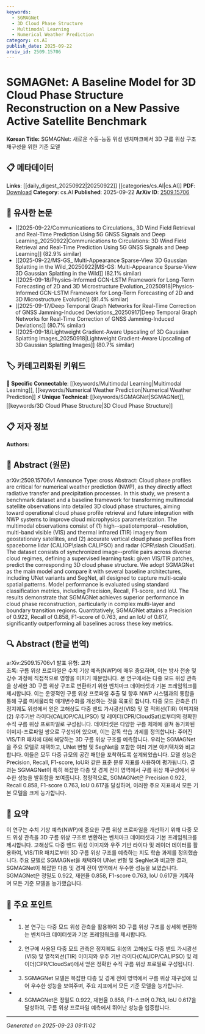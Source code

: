 ```yaml
---
keywords:
  - SGMAGNet
  - 3D Cloud Phase Structure
  - Multimodal Learning
  - Numerical Weather Prediction
category: cs.AI
publish_date: 2025-09-22
arxiv_id: 2509.15706
---
```


<!-- KEYWORD_LINKING_METADATA:
{
  "processed_timestamp": "2025-09-23T09:11:02.144073",
  "vocabulary_version": "1.0",
  "selected_keywords": [
    "SGMAGNet",
    "3D Cloud Phase Structure",
    "Multimodal Learning",
    "Numerical Weather Prediction"
  ],
  "rejected_keywords": [],
  "similarity_scores": {
    "SGMAGNet": 0.8,
    "3D Cloud Phase Structure": 0.78,
    "Multimodal Learning": 0.82,
    "Numerical Weather Prediction": 0.75
  },
  "extraction_method": "AI_prompt_based",
  "budget_applied": true,
  "candidates_json": {
    "candidates": [
      {
        "surface": "SGMAGNet",
        "canonical": "SGMAGNet",
        "aliases": [],
        "category": "unique_technical",
        "rationale": "SGMAGNet is the main model discussed in the paper, providing a unique contribution to cloud phase reconstruction.",
        "novelty_score": 0.85,
        "connectivity_score": 0.65,
        "specificity_score": 0.9,
        "link_intent_score": 0.8
      },
      {
        "surface": "3D Cloud Phase Structure",
        "canonical": "3D Cloud Phase Structure",
        "aliases": [
          "Cloud Phase Profiles"
        ],
        "category": "unique_technical",
        "rationale": "This is the primary focus of the research, linking it to cloud microphysics and numerical weather prediction.",
        "novelty_score": 0.7,
        "connectivity_score": 0.75,
        "specificity_score": 0.85,
        "link_intent_score": 0.78
      },
      {
        "surface": "Multimodal Satellite Observations",
        "canonical": "Multimodal Learning",
        "aliases": [
          "Multimodal Observations"
        ],
        "category": "specific_connectable",
        "rationale": "The study uses multimodal data, which is a trending concept in machine learning, enhancing connectivity.",
        "novelty_score": 0.55,
        "connectivity_score": 0.88,
        "specificity_score": 0.72,
        "link_intent_score": 0.82
      },
      {
        "surface": "Numerical Weather Prediction",
        "canonical": "Numerical Weather Prediction",
        "aliases": [
          "NWP"
        ],
        "category": "specific_connectable",
        "rationale": "NWP is a critical application area for the research, providing a direct link to meteorological studies.",
        "novelty_score": 0.6,
        "connectivity_score": 0.8,
        "specificity_score": 0.78,
        "link_intent_score": 0.75
      }
    ],
    "ban_list_suggestions": [
      "baseline model",
      "performance evaluation"
    ]
  },
  "decisions": [
    {
      "candidate_surface": "SGMAGNet",
      "resolved_canonical": "SGMAGNet",
      "decision": "linked",
      "scores": {
        "novelty": 0.85,
        "connectivity": 0.65,
        "specificity": 0.9,
        "link_intent": 0.8
      }
    },
    {
      "candidate_surface": "3D Cloud Phase Structure",
      "resolved_canonical": "3D Cloud Phase Structure",
      "decision": "linked",
      "scores": {
        "novelty": 0.7,
        "connectivity": 0.75,
        "specificity": 0.85,
        "link_intent": 0.78
      }
    },
    {
      "candidate_surface": "Multimodal Satellite Observations",
      "resolved_canonical": "Multimodal Learning",
      "decision": "linked",
      "scores": {
        "novelty": 0.55,
        "connectivity": 0.88,
        "specificity": 0.72,
        "link_intent": 0.82
      }
    },
    {
      "candidate_surface": "Numerical Weather Prediction",
      "resolved_canonical": "Numerical Weather Prediction",
      "decision": "linked",
      "scores": {
        "novelty": 0.6,
        "connectivity": 0.8,
        "specificity": 0.78,
        "link_intent": 0.75
      }
    }
  ]
}
-->

# SGMAGNet: A Baseline Model for 3D Cloud Phase Structure Reconstruction on a New Passive Active Satellite Benchmark

**Korean Title:** SGMAGNet: 새로운 수동-능동 위성 벤치마크에서 3D 구름 위상 구조 재구성을 위한 기준 모델

## 📋 메타데이터

**Links**: [[daily_digest_20250922|20250922]] [[categories/cs.AI|cs.AI]]
**PDF**: [Download](https://arxiv.org/pdf/2509.15706.pdf)
**Category**: cs.AI
**Published**: 2025-09-22
**ArXiv ID**: [2509.15706](https://arxiv.org/abs/2509.15706)

## 🔗 유사한 논문
- [[2025-09-22/Communications to Circulations_ 3D Wind Field Retrieval and Real-Time Prediction Using 5G GNSS Signals and Deep Learning_20250922|Communications to Circulations: 3D Wind Field Retrieval and Real-Time Prediction Using 5G GNSS Signals and Deep Learning]] (82.9% similar)
- [[2025-09-22/MS-GS_ Multi-Appearance Sparse-View 3D Gaussian Splatting in the Wild_20250922|MS-GS: Multi-Appearance Sparse-View 3D Gaussian Splatting in the Wild]] (82.1% similar)
- [[2025-09-18/Physics-Informed GCN-LSTM Framework for Long-Term Forecasting of 2D and 3D Microstructure Evolution_20250918|Physics-Informed GCN-LSTM Framework for Long-Term Forecasting of 2D and 3D Microstructure Evolution]] (81.4% similar)
- [[2025-09-17/Deep Temporal Graph Networks for Real-Time Correction of GNSS Jamming-Induced Deviations_20250917|Deep Temporal Graph Networks for Real-Time Correction of GNSS Jamming-Induced Deviations]] (80.7% similar)
- [[2025-09-18/Lightweight Gradient-Aware Upscaling of 3D Gaussian Splatting Images_20250918|Lightweight Gradient-Aware Upscaling of 3D Gaussian Splatting Images]] (80.7% similar)

## 🏷️ 카테고리화된 키워드
**🔗 Specific Connectable**: [[keywords/Multimodal Learning|Multimodal Learning]], [[keywords/Numerical Weather Prediction|Numerical Weather Prediction]]
**⚡ Unique Technical**: [[keywords/SGMAGNet|SGMAGNet]], [[keywords/3D Cloud Phase Structure|3D Cloud Phase Structure]]

## 📋 저자 정보

**Authors:** 

## 📄 Abstract (원문)

arXiv:2509.15706v1 Announce Type: cross 
Abstract: Cloud phase profiles are critical for numerical weather prediction (NWP), as they directly affect radiative transfer and precipitation processes. In this study, we present a benchmark dataset and a baseline framework for transforming multimodal satellite observations into detailed 3D cloud phase structures, aiming toward operational cloud phase profile retrieval and future integration with NWP systems to improve cloud microphysics parameterization. The multimodal observations consist of (1) high--spatiotemporal--resolution, multi-band visible (VIS) and thermal infrared (TIR) imagery from geostationary satellites, and (2) accurate vertical cloud phase profiles from spaceborne lidar (CALIOP\slash CALIPSO) and radar (CPR\slash CloudSat). The dataset consists of synchronized image--profile pairs across diverse cloud regimes, defining a supervised learning task: given VIS/TIR patches, predict the corresponding 3D cloud phase structure. We adopt SGMAGNet as the main model and compare it with several baseline architectures, including UNet variants and SegNet, all designed to capture multi-scale spatial patterns. Model performance is evaluated using standard classification metrics, including Precision, Recall, F1-score, and IoU. The results demonstrate that SGMAGNet achieves superior performance in cloud phase reconstruction, particularly in complex multi-layer and boundary transition regions. Quantitatively, SGMAGNet attains a Precision of 0.922, Recall of 0.858, F1-score of 0.763, and an IoU of 0.617, significantly outperforming all baselines across these key metrics.

## 🔍 Abstract (한글 번역)

arXiv:2509.15706v1 발표 유형: 교차  
초록: 구름 위상 프로파일은 수치 기상 예측(NWP)에 매우 중요하며, 이는 방사 전송 및 강수 과정에 직접적으로 영향을 미치기 때문입니다. 본 연구에서는 다중 모드 위성 관측을 상세한 3D 구름 위상 구조로 변환하기 위한 벤치마크 데이터셋과 기본 프레임워크를 제시합니다. 이는 운영적인 구름 위상 프로파일 추출 및 향후 NWP 시스템과의 통합을 통해 구름 미세물리학 매개변수화를 개선하는 것을 목표로 합니다. 다중 모드 관측은 (1) 정지궤도 위성에서 얻은 고해상도 다중 밴드 가시광선(VIS) 및 열 적외선(TIR) 이미지와 (2) 우주기반 라이다(CALIOP/CALIPSO) 및 레이더(CPR/CloudSat)로부터의 정확한 수직 구름 위상 프로파일로 구성됩니다. 데이터셋은 다양한 구름 체제에 걸쳐 동기화된 이미지-프로파일 쌍으로 구성되어 있으며, 이는 감독 학습 과제를 정의합니다: 주어진 VIS/TIR 패치에 대해 해당하는 3D 구름 위상 구조를 예측합니다. 우리는 SGMAGNet을 주요 모델로 채택하고, UNet 변형 및 SegNet을 포함한 여러 기본 아키텍처와 비교합니다. 이들은 모두 다중 규모의 공간 패턴을 포착하도록 설계되었습니다. 모델 성능은 Precision, Recall, F1-score, IoU와 같은 표준 분류 지표를 사용하여 평가됩니다. 결과는 SGMAGNet이 특히 복잡한 다층 및 경계 전이 영역에서 구름 위상 재구성에서 우수한 성능을 발휘함을 보여줍니다. 정량적으로, SGMAGNet은 Precision 0.922, Recall 0.858, F1-score 0.763, IoU 0.617을 달성하며, 이러한 주요 지표에서 모든 기본 모델을 크게 능가합니다.

## 📝 요약

이 연구는 수치 기상 예측(NWP)에 중요한 구름 위상 프로파일을 개선하기 위해 다중 모드 위성 관측을 3D 구름 위상 구조로 변환하는 벤치마크 데이터셋과 기본 프레임워크를 제시합니다. 고해상도 다중 밴드 위성 이미지와 우주 기반 라이다 및 레이더 데이터를 활용하여, VIS/TIR 패치로부터 3D 구름 위상 구조를 예측하는 지도 학습 과제를 정의했습니다. 주요 모델로 SGMAGNet을 채택하여 UNet 변형 및 SegNet과 비교한 결과, SGMAGNet이 복잡한 다층 및 경계 전이 영역에서 우수한 성능을 보였습니다. SGMAGNet은 정밀도 0.922, 재현율 0.858, F1-score 0.763, IoU 0.617을 기록하며 모든 기준 모델을 능가했습니다.

## 🎯 주요 포인트

- 1. 본 연구는 다중 모드 위성 관측을 활용하여 3D 구름 위상 구조를 상세히 변환하는 벤치마크 데이터셋과 기본 프레임워크를 제시합니다.
- 2. 연구에 사용된 다중 모드 관측은 정지궤도 위성의 고해상도 다중 밴드 가시광선(VIS) 및 열적외선(TIR) 이미지와 우주 기반 라이다(CALIOP/CALIPSO) 및 레이더(CPR/CloudSat)에서 얻은 정확한 수직 구름 위상 프로필로 구성됩니다.
- 3. SGMAGNet 모델은 복잡한 다층 및 경계 전이 영역에서 구름 위상 재구성에 있어 우수한 성능을 보여주며, 주요 지표에서 모든 기준 모델을 능가합니다.
- 4. SGMAGNet은 정밀도 0.922, 재현율 0.858, F1-스코어 0.763, IoU 0.617을 달성하여, 구름 위상 프로파일 예측에서 뛰어난 성능을 입증합니다.


---

*Generated on 2025-09-23 09:11:02*